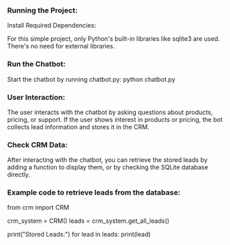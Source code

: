 ### Running the Project:

Install Required Dependencies:

For this simple project, only Python's built-in libraries like sqlite3 are used. There's no need for external libraries.

### Run the Chatbot:

Start the chatbot by running chatbot.py:
python chatbot.py
  
### User Interaction:

The user interacts with the chatbot by asking questions about products, pricing, or support.
If the user shows interest in products or pricing, the bot collects lead information and stores it in the CRM.

### Check CRM Data:

After interacting with the chatbot, you can retrieve the stored leads by adding a function to display them, or by checking the SQLite database directly.

### Example code to retrieve leads from the database:

  from crm import CRM
  
  crm_system = CRM()
  leads = crm_system.get_all_leads()
  
  print("Stored Leads:")
  for lead in leads:
      print(lead)
